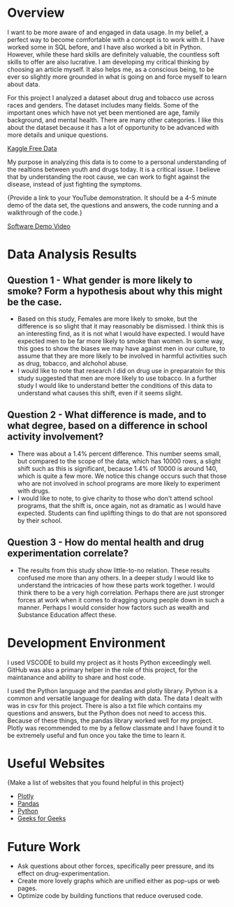 # Overview

I want to be more aware of and engaged in data usage. In my belief, a perfect way to become comfortable with a concept is to work with it. I have worked some in SQL before, and I have also worked a bit in Python. However, while these hard skills are definitely valuable, the countless soft skills to offer are also lucrative. I am developing my critical thinking by choosing an article myself. It also helps me, as a conscious being, to be ever so slightly more grounded in what is going on and force myself to learn about data.

For this project I analyzed a dataset about drug and tobacco use across races and genders. The dataset includes many fields. Some of the important ones which have not yet been mentioned are age, family background, and mental health. There are many other categories. I like this about the dataset because it has a lot of opportunity to be advanced with more details and unique questions.

[Kaggle Free Data](https://www.kaggle.com/datasets)

My purpose in analyzing this data is to come to a personal understanding of the realtions between youth and drugs today. It is a critical issue. I believe that by understanding the root cause, we can work to fight against the disease, instead of just fighting the symptoms.

{Provide a link to your YouTube demonstration.  It should be a 4-5 minute demo of the data set, the questions and answers, the code running and a walkthrough of the code.}

[Software Demo Video](https://youtu.be/jYnChNNzd8s)

# Data Analysis Results

## Question 1 - What gender is more likely to smoke? Form a hypothesis about why this might be the case.
- Based on this study, Females are more likely to smoke, but the difference is so slight that it may reasonably be dismissed. I think this is an interesting find, as it is not what I would have expected. I would have expected men to be far more likely to smoke than women. In some way, this goes to show the biases we may have against men in our culture, to assume that they are more likely to be involved in harmful activities such as drug, tobacco, and alchohol abuse.
- I would like to note that research I did on drug use in preparatoin for this study suggested that men are more likely to use tobacco. In a further study I would like to understand better the conditions of this data to understand what causes this shift, even if it seems slight.


## Question 2 - What difference is made, and to what degree, based on a difference in school activity involvement?
- There was about a 1.4% percent difference. This number seems small, but compared to the scope of the data, which has 10000 rows, a slight shift such as this is significant, because 1.4% of 10000 is around 140, which is quite a few more. We notice this change occurs such that those who are not involved in school programs are more likely to experiment with drugs.
- I would like to note, to give charity to those who don't attend school programs, that the shift is, once again, not as dramatic as I would have expected. Students can find uplifting things to do that are not sponsored by their school.

## Question 3 - How do mental health and drug experimentation correlate?
- The results from this study show little-to-no relation. These results confused me more than any others. In a deeper study I would like to understand the intricacies of how these parts work together. I would think there to be a very high correlation. Perhaps there are just stronger forces at work when it comes to dragging young people down in such a manner. Perhaps I would consider how factors such as wealth and Substance Education affect these.

# Development Environment

I used VSCODE to build my project as it hosts Python exceedingly well. GitHub was also a primary helper in the role of this project, for the maintanance and ability to share and host code.

I used the Python language and the pandas and plotly library. Python is a common and versatile language for dealing with data. The data I dealt with was in csv for this project. There is also a txt file which contains my questions and answers, but the Python does not need to access this. Because of these things, the pandas library worked well for my project. Plotly was recommended to me by a fellow classmate and I have found it to be extremely useful and fun once you take the time to learn it.

# Useful Websites

{Make a list of websites that you found helpful in this project}
* [Plotly](https://plotly.com/python/getting-started/)
* [Pandas](https://pandas.pydata.org)
* [Python](https://docs.python.org/3/library/csv.html)
* [Geeks for Geeks](https://www.geeksforgeeks.org/working-csv-files-python/)

# Future Work

* Ask questions about other forces, specifically peer pressure, and its effect on drug-experimentation.
* Create more lovely graphs which are unified either as pop-ups or web pages.
* Optimize code by building functions that reduce overused code.